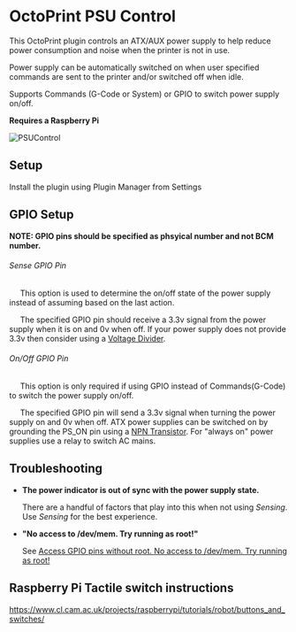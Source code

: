 # OctoPrint PSU Control
This OctoPrint plugin controls an ATX/AUX power supply to help reduce power consumption and noise when the printer is not in use.

Power supply can be automatically switched on when user specified commands are sent to the printer and/or switched off when idle.

Supports Commands (G-Code or System) or GPIO to switch power supply on/off.

**Requires a Raspberry Pi**

![PSUControl](psucontrol_navbar_settings.png?raw=true)
 
 
## Setup

Install the plugin using Plugin Manager from Settings
 
 
## GPIO Setup

**NOTE: GPIO pins should be specified as phsyical number and not BCM number.**

###### Sense GPIO Pin
&nbsp;&nbsp;&nbsp;&nbsp; This option is used to determine the on/off state of the power supply instead of assuming based on the last action.

&nbsp;&nbsp;&nbsp;&nbsp; The specified GPIO pin should receive a 3.3v signal from the power supply when it is on and 0v when off. If your power supply does not provide 3.3v then consider using a [Voltage Divider](https://en.wikipedia.org/wiki/Voltage_divider).


###### On/Off GPIO Pin
&nbsp;&nbsp;&nbsp;&nbsp; This option is only required if using GPIO instead of Commands(G-Code) to switch the power supply on/off.

&nbsp;&nbsp;&nbsp;&nbsp; The specified GPIO pin will send a 3.3v signal when turning the power supply on and 0v when off. ATX power supplies can be switched on by grounding the PS_ON pin using a [NPN Transistor](https://en.wikipedia.org/wiki/Bipolar_junction_transistor). For "always on" power supplies use a relay to switch AC mains.

 
## Troubleshooting
- **The power indicator is out of sync with the power supply state.**

    There are a handful of factors that play into this when not using *Sensing*. Use *Sensing* for the best experience.
 
- **"No access to /dev/mem. Try running as root!"**

    See [Access GPIO pins without root. No access to /dev/mem. Try running as root!](https://raspberrypi.stackexchange.com/questions/40105/access-gpio-pins-without-root-no-access-to-dev-mem-try-running-as-root)

## Raspberry Pi Tactile switch instructions
https://www.cl.cam.ac.uk/projects/raspberrypi/tutorials/robot/buttons_and_switches/
